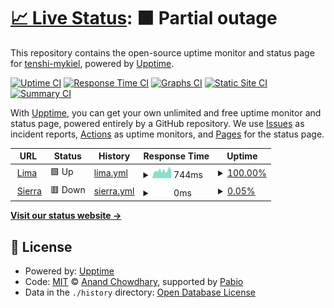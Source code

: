 # [📈 Live Status](https://tenshi-mykiel.github.io/tenshi-status): <!--live status--> **🟧 Partial outage**

This repository contains the open-source uptime monitor and status page for [tenshi-mykiel](https://tenshi-mykiel.github.io/tenshi-status), powered by [Upptime](https://github.com/upptime/upptime).

[![Uptime CI](https://github.com/tenshi-mykiel/tenshi-status/workflows/Uptime%20CI/badge.svg)](https://github.com/tenshi-mykiel/tenshi-status/actions?query=workflow%3A%22Uptime+CI%22)
[![Response Time CI](https://github.com/tenshi-mykiel/tenshi-status/workflows/Response%20Time%20CI/badge.svg)](https://github.com/tenshi-mykiel/tenshi-status/actions?query=workflow%3A%22Response+Time+CI%22)
[![Graphs CI](https://github.com/tenshi-mykiel/tenshi-status/workflows/Graphs%20CI/badge.svg)](https://github.com/tenshi-mykiel/tenshi-status/actions?query=workflow%3A%22Graphs+CI%22)
[![Static Site CI](https://github.com/tenshi-mykiel/tenshi-status/workflows/Static%20Site%20CI/badge.svg)](https://github.com/tenshi-mykiel/tenshi-status/actions?query=workflow%3A%22Static+Site+CI%22)
[![Summary CI](https://github.com/tenshi-mykiel/tenshi-status/workflows/Summary%20CI/badge.svg)](https://github.com/tenshi-mykiel/tenshi-status/actions?query=workflow%3A%22Summary+CI%22)

With [Upptime](https://upptime.js.org), you can get your own unlimited and free uptime monitor and status page, powered entirely by a GitHub repository. We use [Issues](https://github.com/tenshi-mykiel/tenshi-status/issues) as incident reports, [Actions](https://github.com/tenshi-mykiel/tenshi-status/actions) as uptime monitors, and [Pages](https://tenshi-mykiel.github.io/tenshi-status) for the status page.

<!--start: status pages-->
<!-- This summary is generated by Upptime (https://github.com/upptime/upptime) -->
<!-- Do not edit this manually, your changes will be overwritten -->
<!-- prettier-ignore -->
| URL | Status | History | Response Time | Uptime |
| --- | ------ | ------- | ------------- | ------ |
| <img alt="" src="https://icons.duckduckgo.com/ip3/lima.stork-banjo.ts.net.ico" height="13"> [Lima](https://lima.stork-banjo.ts.net/) | 🟩 Up | [lima.yml](https://github.com/tenshi-mykiel/tenshi-status/commits/HEAD/history/lima.yml) | <details><summary><img alt="Response time graph" src="./graphs/lima/response-time-week.png" height="20"> 744ms</summary><br><a href="https://tenshi-mykiel.github.io/tenshi-status/history/lima"><img alt="Response time 744" src="https://img.shields.io/endpoint?url=https%3A%2F%2Fraw.githubusercontent.com%2Ftenshi-mykiel%2Ftenshi-status%2FHEAD%2Fapi%2Flima%2Fresponse-time.json"></a><br><a href="https://tenshi-mykiel.github.io/tenshi-status/history/lima"><img alt="24-hour response time 744" src="https://img.shields.io/endpoint?url=https%3A%2F%2Fraw.githubusercontent.com%2Ftenshi-mykiel%2Ftenshi-status%2FHEAD%2Fapi%2Flima%2Fresponse-time-day.json"></a><br><a href="https://tenshi-mykiel.github.io/tenshi-status/history/lima"><img alt="7-day response time 744" src="https://img.shields.io/endpoint?url=https%3A%2F%2Fraw.githubusercontent.com%2Ftenshi-mykiel%2Ftenshi-status%2FHEAD%2Fapi%2Flima%2Fresponse-time-week.json"></a><br><a href="https://tenshi-mykiel.github.io/tenshi-status/history/lima"><img alt="30-day response time 744" src="https://img.shields.io/endpoint?url=https%3A%2F%2Fraw.githubusercontent.com%2Ftenshi-mykiel%2Ftenshi-status%2FHEAD%2Fapi%2Flima%2Fresponse-time-month.json"></a><br><a href="https://tenshi-mykiel.github.io/tenshi-status/history/lima"><img alt="1-year response time 744" src="https://img.shields.io/endpoint?url=https%3A%2F%2Fraw.githubusercontent.com%2Ftenshi-mykiel%2Ftenshi-status%2FHEAD%2Fapi%2Flima%2Fresponse-time-year.json"></a></details> | <details><summary><a href="https://tenshi-mykiel.github.io/tenshi-status/history/lima">100.00%</a></summary><a href="https://tenshi-mykiel.github.io/tenshi-status/history/lima"><img alt="All-time uptime 100.00%" src="https://img.shields.io/endpoint?url=https%3A%2F%2Fraw.githubusercontent.com%2Ftenshi-mykiel%2Ftenshi-status%2FHEAD%2Fapi%2Flima%2Fuptime.json"></a><br><a href="https://tenshi-mykiel.github.io/tenshi-status/history/lima"><img alt="24-hour uptime 100.00%" src="https://img.shields.io/endpoint?url=https%3A%2F%2Fraw.githubusercontent.com%2Ftenshi-mykiel%2Ftenshi-status%2FHEAD%2Fapi%2Flima%2Fuptime-day.json"></a><br><a href="https://tenshi-mykiel.github.io/tenshi-status/history/lima"><img alt="7-day uptime 100.00%" src="https://img.shields.io/endpoint?url=https%3A%2F%2Fraw.githubusercontent.com%2Ftenshi-mykiel%2Ftenshi-status%2FHEAD%2Fapi%2Flima%2Fuptime-week.json"></a><br><a href="https://tenshi-mykiel.github.io/tenshi-status/history/lima"><img alt="30-day uptime 100.00%" src="https://img.shields.io/endpoint?url=https%3A%2F%2Fraw.githubusercontent.com%2Ftenshi-mykiel%2Ftenshi-status%2FHEAD%2Fapi%2Flima%2Fuptime-month.json"></a><br><a href="https://tenshi-mykiel.github.io/tenshi-status/history/lima"><img alt="1-year uptime 100.00%" src="https://img.shields.io/endpoint?url=https%3A%2F%2Fraw.githubusercontent.com%2Ftenshi-mykiel%2Ftenshi-status%2FHEAD%2Fapi%2Flima%2Fuptime-year.json"></a></details>
| <img alt="" src="https://icons.duckduckgo.com/ip3/sierra.stork-banjo.ts.net.ico" height="13"> [Sierra](https://sierra.stork-banjo.ts.net/) | 🟥 Down | [sierra.yml](https://github.com/tenshi-mykiel/tenshi-status/commits/HEAD/history/sierra.yml) | <details><summary><img alt="Response time graph" src="./graphs/sierra/response-time-week.png" height="20"> 0ms</summary><br><a href="https://tenshi-mykiel.github.io/tenshi-status/history/sierra"><img alt="Response time 0" src="https://img.shields.io/endpoint?url=https%3A%2F%2Fraw.githubusercontent.com%2Ftenshi-mykiel%2Ftenshi-status%2FHEAD%2Fapi%2Fsierra%2Fresponse-time.json"></a><br><a href="https://tenshi-mykiel.github.io/tenshi-status/history/sierra"><img alt="24-hour response time 0" src="https://img.shields.io/endpoint?url=https%3A%2F%2Fraw.githubusercontent.com%2Ftenshi-mykiel%2Ftenshi-status%2FHEAD%2Fapi%2Fsierra%2Fresponse-time-day.json"></a><br><a href="https://tenshi-mykiel.github.io/tenshi-status/history/sierra"><img alt="7-day response time 0" src="https://img.shields.io/endpoint?url=https%3A%2F%2Fraw.githubusercontent.com%2Ftenshi-mykiel%2Ftenshi-status%2FHEAD%2Fapi%2Fsierra%2Fresponse-time-week.json"></a><br><a href="https://tenshi-mykiel.github.io/tenshi-status/history/sierra"><img alt="30-day response time 0" src="https://img.shields.io/endpoint?url=https%3A%2F%2Fraw.githubusercontent.com%2Ftenshi-mykiel%2Ftenshi-status%2FHEAD%2Fapi%2Fsierra%2Fresponse-time-month.json"></a><br><a href="https://tenshi-mykiel.github.io/tenshi-status/history/sierra"><img alt="1-year response time 0" src="https://img.shields.io/endpoint?url=https%3A%2F%2Fraw.githubusercontent.com%2Ftenshi-mykiel%2Ftenshi-status%2FHEAD%2Fapi%2Fsierra%2Fresponse-time-year.json"></a></details> | <details><summary><a href="https://tenshi-mykiel.github.io/tenshi-status/history/sierra">0.05%</a></summary><a href="https://tenshi-mykiel.github.io/tenshi-status/history/sierra"><img alt="All-time uptime 0.05%" src="https://img.shields.io/endpoint?url=https%3A%2F%2Fraw.githubusercontent.com%2Ftenshi-mykiel%2Ftenshi-status%2FHEAD%2Fapi%2Fsierra%2Fuptime.json"></a><br><a href="https://tenshi-mykiel.github.io/tenshi-status/history/sierra"><img alt="24-hour uptime 0.05%" src="https://img.shields.io/endpoint?url=https%3A%2F%2Fraw.githubusercontent.com%2Ftenshi-mykiel%2Ftenshi-status%2FHEAD%2Fapi%2Fsierra%2Fuptime-day.json"></a><br><a href="https://tenshi-mykiel.github.io/tenshi-status/history/sierra"><img alt="7-day uptime 0.05%" src="https://img.shields.io/endpoint?url=https%3A%2F%2Fraw.githubusercontent.com%2Ftenshi-mykiel%2Ftenshi-status%2FHEAD%2Fapi%2Fsierra%2Fuptime-week.json"></a><br><a href="https://tenshi-mykiel.github.io/tenshi-status/history/sierra"><img alt="30-day uptime 0.05%" src="https://img.shields.io/endpoint?url=https%3A%2F%2Fraw.githubusercontent.com%2Ftenshi-mykiel%2Ftenshi-status%2FHEAD%2Fapi%2Fsierra%2Fuptime-month.json"></a><br><a href="https://tenshi-mykiel.github.io/tenshi-status/history/sierra"><img alt="1-year uptime 0.05%" src="https://img.shields.io/endpoint?url=https%3A%2F%2Fraw.githubusercontent.com%2Ftenshi-mykiel%2Ftenshi-status%2FHEAD%2Fapi%2Fsierra%2Fuptime-year.json"></a></details>

<!--end: status pages-->

[**Visit our status website →**](https://tenshi-mykiel.github.io/tenshi-status)

## 📄 License

- Powered by: [Upptime](https://github.com/upptime/upptime)
- Code: [MIT](./LICENSE) © [Anand Chowdhary](https://anandchowdhary.com), supported by [Pabio](https://pabio.com)
- Data in the `./history` directory: [Open Database License](https://opendatacommons.org/licenses/odbl/1-0/)
